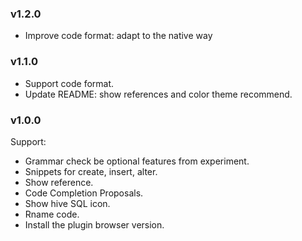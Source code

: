### v1.2.0

- Improve code format: adapt to the native way

### v1.1.0

- Support code format.
- Update README: show references and color theme recommend.

### v1.0.0

Support:

- Grammar check be optional features from experiment.
- Snippets for create, insert, alter.
- Show reference.
- Code Completion Proposals.
- Show hive SQL icon.
- Rname code.
- Install the plugin browser version.
